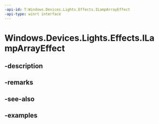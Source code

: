 ```yaml
---
-api-id: T:Windows.Devices.Lights.Effects.ILampArrayEffect
-api-type: winrt interface
---
```


<!-- Interface syntax.
public interface ILampArrayEffect 
-->

# Windows.Devices.Lights.Effects.ILampArrayEffect

## -description

## -remarks

## -see-also

## -examples

